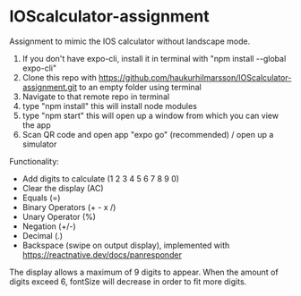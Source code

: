 # IOScalculator-assignment
Assignment to mimic the IOS calculator without landscape mode.

1. If you don't have expo-cli, install it in terminal with "npm install --global expo-cli"
2. Clone this repo with https://github.com/haukurhilmarsson/IOScalculator-assignment.git to an empty folder using terminal
3. Navigate to that remote repo in terminal
4. type "npm install" this will install node modules
5. type "npm start" this will open up a window from which you can view the app
6. Scan QR code and open app "expo go" (recommended) / open up a simulator

Functionality:

- Add digits to calculate (1 2 3 4 5 6 7 8 9 0)
- Clear the display (AC)
- Equals (=)
- Binary Operators (+ - x /)
- Unary Operator (%)
- Negation (+/-)
- Decimal (.)
- Backspace (swipe on output display), implemented with https://reactnative.dev/docs/panresponder

The display allows a maximum of 9 digits to appear. When the amount of digits exceed 6, fontSize will decrease in order to fit more digits.

